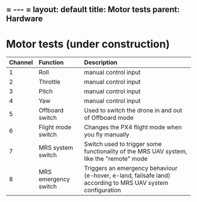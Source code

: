 = --- =
layout: default
title: Motor tests
parent: Hardware
---

# Motor tests (under construction)

| Channel     | Function             | Description                                                                                                |
| :- | :-          | :-                                                                                                    |
| 1           | Roll                 | manual control input                                                                                       |
| 2           | Throttle             | manual control input                                                                                       |
| 3        | Pitch                | manual control input                                                                                       |
| 4          | Yaw                  | manual control input                                                                                       |
| 5         | Offboard switch      | Used to switch the drone in and out of Offboard mode                                                       |
| 6         | Flight mode switch   | Changes the PX4 flight mode when you fly manually                                                          |
| 7          | MRS system switch    | Switch used to trigger some functionality of the MRS UAV system, like the "remote" mode                    |
| 8         | MRS emergency switch | Triggers an emergency behaviour (e-hover, e-land, failsafe land) according to MRS UAV system configuration |
